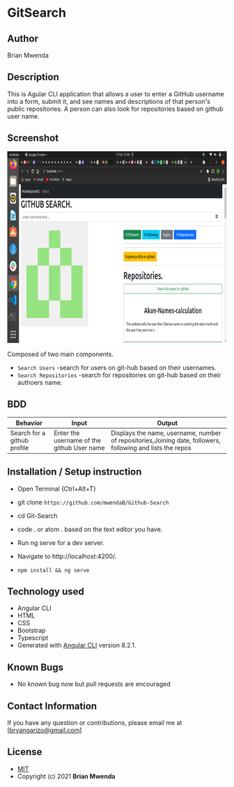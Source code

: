 # GitSearch


## Author

Brian Mwenda

## Description

This is Agular CLI application that allows a user to enter a GitHub username into a form, submit it, and see names and descriptions of that person's public repositories. A person can also look for repositories based on github user name.

## Screenshot

<img src= "./src/assets/git-search.png" width="900px" height="440px">





Composed of two main components.
* `Search Users` -search for users on git-hub based on their usernames.
* `Search Repositories` -search for repositories on git-hub based on their authoers name.

## BDD ##
| Behavior                  | Input                     | Output                    |
| ------------------------- | ------------------------- | ------------------------- |
| Search for a github profile |Enter the username of the github User name | Displays the name, username, number of repositories,Joining date, followers, following and lists the repos  |

## Installation / Setup instruction
* Open Terminal {Ctrl+Alt+T}

* git clone ```https://github.com/mwendaB/Github-Search```

* cd Git-Search

* code . or atom . based on the text editor you have.

* Run ng serve for a dev server. 

* Navigate to http://localhost:4200/. 

* `npm install && ng serve`

## Technology used ##

* Angular CLI
* HTML 
* CSS
* Bootstrap 
* Typescript
* Generated with [Angular CLI](https://github.com/angular/angular-cli) version 8.2.1.

## Known Bugs
* No known bug now but pull requests are encouraged

## Contact Information 

If you have any question or contributions, please email me at [bryangarizo@gmail.com]

## License
* [MIT](License)
* Copyright (c) 2021 **Brian Mwenda**